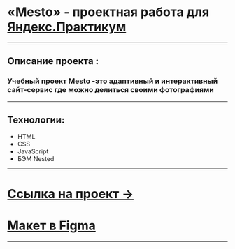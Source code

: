 # «Mesto» - проектная работа для [Яндекс.Практикум](https://practicum.yandex.ru/web/)
---
## Описание проекта :
### Учебный проект Mesto -это адаптивный и интерактивный сайт-сервис где можно делиться своими фотографиями
---
## Технологии:
* HTML
* CSS
* JavaScript
* БЭМ Nested

---

# [Ссылка на проект →](https://orkhan777.github.io/mesto/index.html)  


# [Макет в Figma](https://www.figma.com/file/2cn9N9jSkmxD84oJik7xL7/JavaScript.-Sprint-4?node-id=0%3A1)

---


